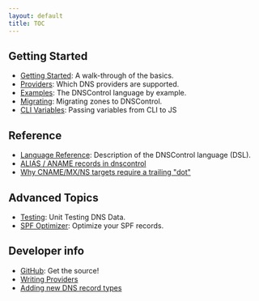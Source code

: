 ```yaml
---
layout: default
title: TOC
---
```


## Getting Started
- [Getting Started]({{site.github.url}}/getting-started): A walk-through of the basics.
- [Providers]({{site.github.url}}/provider-list): Which DNS providers are supported.
- [Examples]({{site.github.url}}/examples): The DNSControl language by example.
- [Migrating]({{site.github.url}}/migrating): Migrating zones to DNSControl.
- [CLI Variables]({{site.github.url}}/cli-variables): Passing variables from CLI to JS

## Reference
- [Language Reference]({{site.github.url}}/js): Description of the DNSControl language (DSL).
- [ALIAS / ANAME records in dnscontrol]({{site.github.url}}/alias)
- [Why CNAME/MX/NS targets require a trailing "dot"]({{site.github.url}}/why-the-dot)

## Advanced Topics
- [Testing]({{site.github.url}}/unittests): Unit Testing DNS Data.
- [SPF Optimizer]({{site.github.url}}/js#SPF_BUILDER): Optimize your SPF records.

## Developer info
- [GitHub](https://github.com/StackExchange/dnscontrol): Get the source!
- [Writing Providers]({{site.github.url}}/writing-providers)
- [Adding new DNS record types]({{site.github.url}}/adding-new-rtypes)
